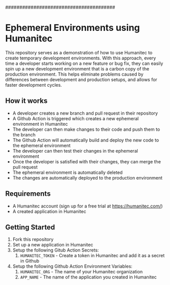 #######################################
# Ephemeral Environments using Humanitec

This repository serves as a demonstration of how to use Humanitec to create temporary development environments. With this approach, every time a developer starts working on a new feature or bug fix, they can easily spin up a new development environment that is a carbon copy of the production environment. This helps eliminate problems caused by differences between development and production setups, and allows for faster development cycles.

## How it works

- A developer creates a new branch and pull request in their repository
- A Github Action is triggered which creates a new ephemeral environment in Humanitec
- The developer can then make changes to their code and push them to the branch
- The Github Action will automatically build and deploy the new code to the ephemeral environment
- The developer can then test their changes in the ephemeral environment
- Once the developer is satisfied with their changes, they can merge the pull request
- The ephemeral environment is automatically deleted
- The changes are automatically deployed to the production environment

## Requirements

- A Humanitec account (sign up for a free trial at https://humanitec.com/)
- A created application in Humanitec

## Getting Started

 1. Fork this repository
 2. Set up a new application in Humanitec
 3. Setup the following Gitub Action Secrets:
    1. `HUMANITEC_TOKEN` - Create a token in Humanitec and add it as a secret in Github
 4. Setup the following Github Action Environment Variables:
    1. `HUMANITEC_ORG` - The name of your Humanitec organization
    2. `APP_NAME` - The name of the application you created in Humanitec
